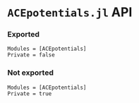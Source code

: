 # `ACEpotentials.jl` API

### Exported

```@autodocs
Modules = [ACEpotentials]
Private = false
``` 

### Not exported

```@autodocs
Modules = [ACEpotentials]
Private = true
``` 
